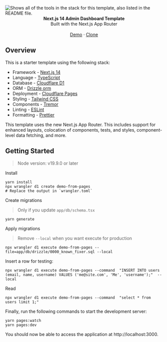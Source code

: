 <picture>
  <source media="(prefers-color-scheme: dark)" srcset="https://user-images.githubusercontent.com/9113740/201498864-2a900c64-d88f-4ed4-b5cf-770bcb57e1f5.png">
  <source media="(prefers-color-scheme: light)" srcset="https://user-images.githubusercontent.com/9113740/201498152-b171abb8-9225-487a-821c-6ff49ee48579.png">
  <img alt="Shows all of the tools in the stack for this template, also listed in the README file." src="https://user-images.githubusercontent.com/9113740/201498152-b171abb8-9225-487a-821c-6ff49ee48579.png">
</picture>

<div align="center"><strong>Next.js 14 Admin Dashboard Template</strong></div>
<div align="center">Built with the Next.js App Router</div>
<br />
<div align="center">
<a href="http://admin-dash-template.vercel.sh/">Demo</a>
<span> · </span>
<a href="https://github.com/ebar0n/cloudflare-page-nextjs-d1-tailwindcss-template">Clone</a>
<span>
</div>

## Overview

This is a starter template using the following stack:

- Framework - [Next.js 14](https://nextjs.org/14)
- Language - [TypeScript](https://www.typescriptlang.org)
- Database - [Cloudflare D1](https://developers.cloudflare.com/d1/)
- ORM - [Drizzle orm](https://orm.drizzle.team/)
- Deployment - [Cloudflare Pages](https://developers.cloudflare.com/pages)
- Styling - [Tailwind CSS](https://tailwindcss.com)
- Components - [Tremor](https://www.tremor.so)
- Linting - [ESLint](https://eslint.org)
- Formatting - [Prettier](https://prettier.io)

This template uses the new Next.js App Router. This includes support for enhanced layouts, colocation of components, tests, and styles, component-level data fetching, and more.

## Getting Started

> Node version: v19.9.0 or later


Install

```
yarn install
npx wrangler d1 create demo-from-pages
# Replace the output in `wrangler.toml`
```

Create migrations
> Only if you update `app/db/schema.tsx`
```
yarn generate
```

Apply migrations
> Remove `--local` when you want execute for production
```
npx wrangler d1 execute demo-from-pages --file=app/db/drizzle/0000_known_fixer.sql --local
```

Insert a row for testing:
```
npx wrangler d1 execute demo-from-pages --command  "INSERT INTO users (email, name, username) VALUES ('me@site.com', 'Me', 'username');"  --local
```

Read
```
npx wrangler d1 execute demo-from-pages --command  "select * from users limit 1;"
```


Finally, run the following commands to start the development server:

```
yarn pages:watch
yarn pages:dev
```

You should now be able to access the application at http://localhost:3000.
